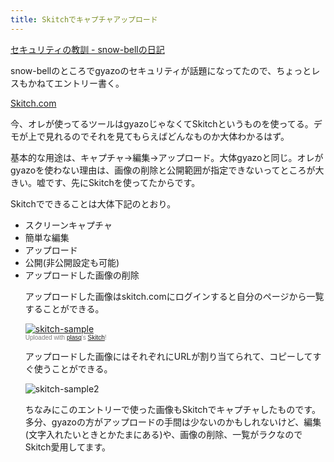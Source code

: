 ```yaml
---
title: Skitchでキャプチャアップロード
---
```

<a href="http://d.hatena.ne.jp/snow-bell/20081110/1226249937">セキュリティの教訓 - snow-bellの日記</a>

snow-bellのところでgyazoのセキュリティが話題になってたので、ちょっとレスもかねてエントリー書く。

<a href="http://skitch.com/">Skitch.com</a>

今、オレが使ってるツールはgyazoじゃなくてSkitchというものを使ってる。デモが上で見れるのでそれを見てもらえばどんなものか大体わかるはず。

基本的な用途は、キャプチャ->編集->アップロード。大体gyazoと同じ。オレがgyazoを使わない理由は、画像の削除と公開範囲が指定できないってところが大きい。嘘です、先にSkitchを使ってたからです。

Skitchでできることは大体下記のとおり。

<ul>
<li>スクリーンキャプチャ</li>
<li>簡単な編集</li>
<li>アップロード</li>
<li>公開(非公開設定も可能)</li>
<li>アップロードした画像の削除</li>
</li>

アップロードした画像はskitch.comにログインすると自分のページから一覧することができる。
<div class="thumbnail"><a href="http://skitch.com/ukstudio/5rxm/skitch-sample"><img src="http://img.skitch.com/20081110-tr84wa9qcxag6cyj23954hfc5g.preview.jpg" alt="skitch-sample" /></a><br /><span style="font-family: Lucida Grande, Trebuchet, sans-serif, Helvetica, Arial; font-size: 10px; color: #808080">Uploaded with <a href="http://plasq.com/">plasq</a>'s <a href="http://skitch.com">Skitch</a>!</span></div>

アップロードした画像にはそれぞれにURLが割り当てられて、コピーしてすぐ使うことができる。

<img src="http://img.skitch.com/20081110-m89den1adars4y7qrahbsakdc2.jpg" alt="skitch-sample2"/>

ちなみにこのエントリーで使った画像もSkitchでキャプチャしたものです。多分、gyazoの方がアップロードの手間は少ないのかもしれないけど、編集(文字入れたいときとかたまにある)や、画像の削除、一覧がラクなのでSkitch愛用してます。
